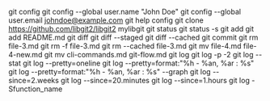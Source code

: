 git config
git config --global user.name "John Doe"
git config --global user.email johndoe@example.com
git help config
git clone https://github.com/libgit2/libgit2 mylibgit
git status
git status -s
git add
git add README.md
git diff
git diff --staged
git diff --cached
git commit
git rm file-3.md
git rm -f file-3.md
git rm --cached file-3.md
git mv file-4.md file-4-new.md
git mv cli-commands.md git-flow.md
git log
git log -p -2
git log --stat
git log --pretty=oneline
git log --pretty=format:"%h - %an, %ar : %s"
git log --pretty=format:"%h - %an, %ar : %s" --graph
git log --since=2.weeks
git log --since=20.minutes
git log --since=1.hours
git log -Sfunction_name

